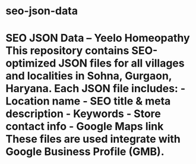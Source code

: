 # seo-json-data
# SEO JSON Data – Yeelo Homeopathy  This repository contains SEO-optimized JSON files for all villages and localities in Sohna, Gurgaon, Haryana.    Each JSON file includes: - Location name - SEO title &amp; meta description - Keywords - Store contact info - Google Maps link  These files are used  integrate with Google Business Profile (GMB).
